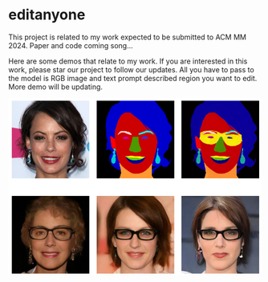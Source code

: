 # editanyone
This project is related to my work expected to be submitted to ACM MM 2024. Paper and code coming song...


Here are some demos that relate to my work. If you are interested in this work, please star our project to follow our updates.
All you have to pass to the model is RGB image and text prompt described region you want to edit. More demo will be updating. 


![demo](./demo/demo1.png)
